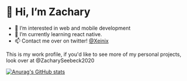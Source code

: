 # 👋 Hi, I’m Zachary

- 👀 I’m interested in web and mobile development
- 🌱 I’m currently learning react native.
- 📫 Contact me over on twitter! [@Xeinix](https://twitter.com/xeinix)

This is my work profile, if you'd like to see more of my personal projects, look over at @ZacharySeebeck2020


[![Anurag's GitHub stats](https://github-readme-stats.vercel.app/api?username=ZacharySeebeckNewtech&count_private=true)](https://github.com/anuraghazra/github-readme-stats)
